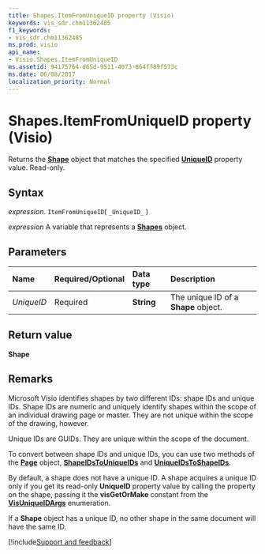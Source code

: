 ```yaml
---
title: Shapes.ItemFromUniqueID property (Visio)
keywords: vis_sdr.chm11362485
f1_keywords:
- vis_sdr.chm11362485
ms.prod: visio
api_name:
- Visio.Shapes.ItemFromUniqueID
ms.assetid: 94175764-d65d-9511-4073-864ff89f573c
ms.date: 06/08/2017
localization_priority: Normal
---
```



# Shapes.ItemFromUniqueID property (Visio)

Returns the  **[Shape](Visio.Shape.md)** object that matches the specified **[UniqueID](Visio.Shape.UniqueID.md)** property value. Read-only.


## Syntax

_expression_. `ItemFromUniqueID`( `_UniqueID_` )

_expression_ A variable that represents a **[Shapes](Visio.Shapes.md)** object.


## Parameters



|Name|Required/Optional|Data type|Description|
|:-----|:-----|:-----|:-----|
| _UniqueID_|Required| **String**|The unique ID of a  **Shape** object.|

## Return value

 **Shape**


## Remarks

Microsoft Visio identifies shapes by two different IDs: shape IDs and unique IDs. Shape IDs are numeric and uniquely identify shapes within the scope of an individual drawing page or master. They are not unique within the scope of the drawing, however.

Unique IDs are GUIDs. They are unique within the scope of the document.

To convert between shape IDs and unique IDs, you can use two methods of the  **[Page](Visio.Page.md)** object, **[ShapeIDsToUniqueIDs](Visio.Page.ShapeIDsToUniqueIDs.md)** and **[UniqueIDsToShapeIDs](Visio.Page.UniqueIDsToShapeIDs.md)**.

By default, a shape does not have a unique ID. A shape acquires a unique ID only if you get its read-only  **UniqueID** property value by calling the property on the shape, passing it the **visGetOrMake** constant from the **[VisUniqueIDArgs](Visio.visuniqueidargs.md)** enumeration.

If a  **Shape** object has a unique ID, no other shape in the same document will have the same ID.

[!include[Support and feedback](~/includes/feedback-boilerplate.md)]